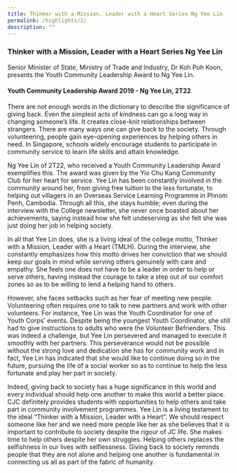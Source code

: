 ```yaml
---
title: Thinker with a Mission, Leader with a Heart Series Ng Yee Lin
permalink: /highlights/2/
description: ""
---
```

### **Thinker with a Mission, Leader with a Heart Series Ng Yee Lin**

Senior Minister of State, Ministry of Trade and Industry, Dr Koh Poh Koon, presents the Youth Community Leadership Award to Ng Yee Lin.

#### **Youth Community Leadership Award 2019 - Ng Yee Lin, 2T22**
There are not enough words in the dictionary to describe the significance of giving back. Even the simplest acts of kindness can go a long way in changing someone’s life. It creates close-knit relationships between strangers. There are many ways one can give back to the society. Through volunteering, people gain eye-opening experiences by helping others in need. In Singapore, schools widely encourage students to participate in community service to learn life skills and attain knowledge.

Ng Yee Lin of 2T22, who received a Youth Community Leadership Award exemplifies this. The award was given by the Yio Chu Kang Community Club for her heart for service. Yee Lin has been constantly involved in the community around her, from giving free tuition to the less fortunate, to helping out villagers in an Overseas Service Learning Programme in Phnom Penh, Cambodia. Through all this, she stays humble; even during the interview with the College newsletter, she never once boasted about her achievements, saying instead how she felt undeserving as she felt she was just doing her job in helping society.

In all that Yee Lin does, she is a living ideal of the college motto, Thinker with a Mission, Leader with a Heart (TMLH). During the interview, she constantly emphasizes how this motto drives her conviction that we should keep our goals in mind while serving others genuinely with care and empathy. She feels one does not have to be a leader in order to help or serve others, having instead the courage to take a step out of our comfort zones so as to be willing to lend a helping hand to others.

However, she faces setbacks such as her fear of meeting new people. Volunteering often requires one to talk to new partners and work with other volunteers. For instance, Yee Lin was the Youth Coordinator for one of Youth Corps’ events. Despite being the youngest Youth Coordinator, she still had to give instructions to adults who were the Volunteer Befrienders. This was indeed a challenge, but Yee Lin persevered and managed to execute it smoothly with her partners. This perseverance would not be possible without the strong love and dedication she has for community work and in fact, Yee Lin has indicated that she would like to continue doing so in the future, pursuing the life of a social worker so as to continue to help the less fortunate and play her part in society.

Indeed, giving back to society has a huge significance in this world and every individual should help one another to make this world a better place. CJC definitely provides students with opportunities to help others and take part in community involvement programmes. Yee Lin is a living testament to the ideal “Thinker with a Mission, Leader with a Heart”. We should respect someone like her and we need more people like her as she believes that it is important to contribute to society despite the rigour of JC life. She makes time to help others despite her own struggles. Helping others replaces the selfishness in our lives with selflessness. Giving back to society reminds people that they are not alone and helping one another is fundamental in connecting us all as part of the fabric of humanity.